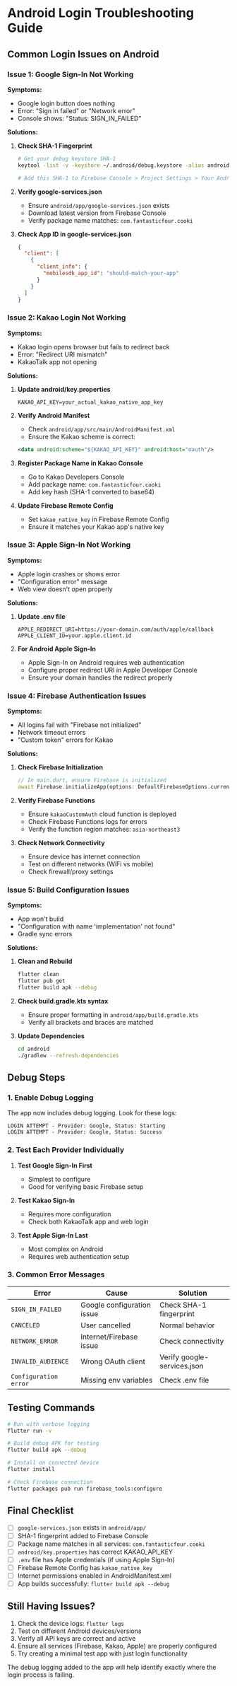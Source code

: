 # Android Login Troubleshooting Guide

## Common Login Issues on Android

### Issue 1: Google Sign-In Not Working

**Symptoms:**
- Google login button does nothing
- Error: "Sign in failed" or "Network error"
- Console shows: "Status: SIGN_IN_FAILED"

**Solutions:**

1. **Check SHA-1 Fingerprint**
   ```bash
   # Get your debug keystore SHA-1
   keytool -list -v -keystore ~/.android/debug.keystore -alias androiddebugkey -storepass android -keypass android
   
   # Add this SHA-1 to Firebase Console > Project Settings > Your Android App
   ```

2. **Verify google-services.json**
   - Ensure `android/app/google-services.json` exists
   - Download latest version from Firebase Console
   - Verify package name matches: `com.fantasticfour.cooki`

3. **Check App ID in google-services.json**
   ```json
   {
     "client": [
       {
         "client_info": {
           "mobilesdk_app_id": "should-match-your-app"
         }
       }
     ]
   }
   ```

### Issue 2: Kakao Login Not Working

**Symptoms:**
- Kakao login opens browser but fails to redirect back
- Error: "Redirect URI mismatch"
- KakaoTalk app not opening

**Solutions:**

1. **Update android/key.properties**
   ```properties
   KAKAO_API_KEY=your_actual_kakao_native_app_key
   ```

2. **Verify Android Manifest**
   - Check `android/app/src/main/AndroidManifest.xml`
   - Ensure the Kakao scheme is correct:
   ```xml
   <data android:scheme="${KAKAO_API_KEY}" android:host="oauth"/>
   ```

3. **Register Package Name in Kakao Console**
   - Go to Kakao Developers Console
   - Add package name: `com.fantasticfour.cooki`
   - Add key hash (SHA-1 converted to base64)

4. **Update Firebase Remote Config**
   - Set `kakao_native_key` in Firebase Remote Config
   - Ensure it matches your Kakao app's native key

### Issue 3: Apple Sign-In Not Working

**Symptoms:**
- Apple login crashes or shows error
- "Configuration error" message
- Web view doesn't open properly

**Solutions:**

1. **Update .env file**
   ```env
   APPLE_REDIRECT_URI=https://your-domain.com/auth/apple/callback
   APPLE_CLIENT_ID=your.apple.client.id
   ```

2. **For Android Apple Sign-In**
   - Apple Sign-In on Android requires web authentication
   - Configure proper redirect URI in Apple Developer Console
   - Ensure your domain handles the redirect properly

### Issue 4: Firebase Authentication Issues

**Symptoms:**
- All logins fail with "Firebase not initialized"
- Network timeout errors
- "Custom token" errors for Kakao

**Solutions:**

1. **Check Firebase Initialization**
   ```dart
   // In main.dart, ensure Firebase is initialized
   await Firebase.initializeApp(options: DefaultFirebaseOptions.currentPlatform);
   ```

2. **Verify Firebase Functions**
   - Ensure `kakaoCustomAuth` cloud function is deployed
   - Check Firebase Functions logs for errors
   - Verify the function region matches: `asia-northeast3`

3. **Check Network Connectivity**
   - Ensure device has internet connection
   - Test on different networks (WiFi vs mobile)
   - Check firewall/proxy settings

### Issue 5: Build Configuration Issues

**Symptoms:**
- App won't build
- "Configuration with name 'implementation' not found"
- Gradle sync errors

**Solutions:**

1. **Clean and Rebuild**
   ```bash
   flutter clean
   flutter pub get
   flutter build apk --debug
   ```

2. **Check build.gradle.kts syntax**
   - Ensure proper formatting in `android/app/build.gradle.kts`
   - Verify all brackets and braces are matched

3. **Update Dependencies**
   ```bash
   cd android
   ./gradlew --refresh-dependencies
   ```

## Debug Steps

### 1. Enable Debug Logging

The app now includes debug logging. Look for these logs:

```
LOGIN ATTEMPT - Provider: Google, Status: Starting
LOGIN ATTEMPT - Provider: Google, Status: Success
```

### 2. Test Each Provider Individually

1. **Test Google Sign-In First**
   - Simplest to configure
   - Good for verifying basic Firebase setup

2. **Test Kakao Sign-In**
   - Requires more configuration
   - Check both KakaoTalk app and web login

3. **Test Apple Sign-In Last**
   - Most complex on Android
   - Requires web authentication setup

### 3. Common Error Messages

| Error | Cause | Solution |
|-------|-------|----------|
| `SIGN_IN_FAILED` | Google configuration issue | Check SHA-1 fingerprint |
| `CANCELED` | User cancelled | Normal behavior |
| `NETWORK_ERROR` | Internet/Firebase issue | Check connectivity |
| `INVALID_AUDIENCE` | Wrong OAuth client | Verify google-services.json |
| `Configuration error` | Missing env variables | Check .env file |

## Testing Commands

```bash
# Run with verbose logging
flutter run -v

# Build debug APK for testing
flutter build apk --debug

# Install on connected device
flutter install

# Check Firebase connection
flutter packages pub run firebase_tools:configure
```

## Final Checklist

- [ ] `google-services.json` exists in `android/app/`
- [ ] SHA-1 fingerprint added to Firebase Console
- [ ] Package name matches in all services: `com.fantasticfour.cooki`
- [ ] `android/key.properties` has correct KAKAO_API_KEY
- [ ] `.env` file has Apple credentials (if using Apple Sign-In)
- [ ] Firebase Remote Config has `kakao_native_key`
- [ ] Internet permissions enabled in AndroidManifest.xml
- [ ] App builds successfully: `flutter build apk --debug`

## Still Having Issues?

1. Check the device logs: `flutter logs`
2. Test on different Android devices/versions
3. Verify all API keys are correct and active
4. Ensure all services (Firebase, Kakao, Apple) are properly configured
5. Try creating a minimal test app with just login functionality

The debug logging added to the app will help identify exactly where the login process is failing. 